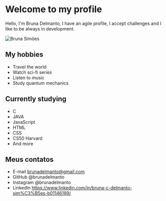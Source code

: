 # Welcome to my profile

Hello, I'm Bruna Delmanto, I have an agile profile, I accept challenges and I like to be always in development. 

![Bruna Simões](https://user-images.githubusercontent.com/93153212/173107593-98612fdb-35ec-4b2c-ab04-28803bbf252f.jpg)

## My hobbies

- Travel the world
- Watch sci-fi series
- Listen to music
- Study quantum mechanics

## Currently studying

- C
- JAVA
- JavaScript
- HTML
- CSS
- CS50 Harvard
- And more

## Meus contatos

- E-mail brunadelmanto@gmail.com
- GitHub @brunadelmanto
- Instagram @brunadelmanto
- LinkedIn https://www.linkedin.com/in/bruna-c-delmanto-sim%C3%B5es-b01146189/
